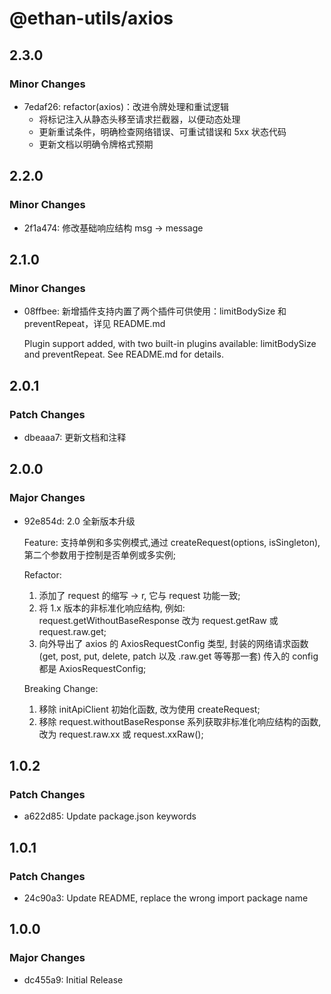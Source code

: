 # @ethan-utils/axios

## 2.3.0

### Minor Changes

- 7edaf26: refactor(axios)：改进令牌处理和重试逻辑
  - 将标记注入从静态头移至请求拦截器，以便动态处理
  - 更新重试条件，明确检查网络错误、可重试错误和 5xx 状态代码
  - 更新文档以明确令牌格式预期

## 2.2.0

### Minor Changes

- 2f1a474: 修改基础响应结构 msg -> message

## 2.1.0

### Minor Changes

- 08ffbee: 新增插件支持内置了两个插件可供使用：limitBodySize 和 preventRepeat，详见 README.md

  Plugin support added, with two built-in plugins available: limitBodySize and preventRepeat. See README.md for details.

## 2.0.1

### Patch Changes

- dbeaaa7: 更新文档和注释

## 2.0.0

### Major Changes

- 92e854d: 2.0 全新版本升级

  Feature: 支持单例和多实例模式,通过 createRequest(options, isSingleton), 第二个参数用于控制是否单例或多实例;

  Refactor:
  1. 添加了 request 的缩写 -> r, 它与 request 功能一致;
  2. 将 1.x 版本的非标准化响应结构, 例如: request.getWithoutBaseResponse 改为 request.getRaw 或 request.raw.get;
  3. 向外导出了 axios 的 AxiosRequestConfig 类型, 封装的网络请求函数 (get, post, put, delete, patch 以及 .raw.get 等等那一套) 传入的 config 都是 AxiosRequestConfig;

  Breaking Change:
  1. 移除 initApiClient 初始化函数, 改为使用 createRequest;
  2. 移除 request.withoutBaseResponse 系列获取非标准化响应结构的函数, 改为 request.raw.xx 或 request.xxRaw();

## 1.0.2

### Patch Changes

- a622d85: Update package.json keywords

## 1.0.1

### Patch Changes

- 24c90a3: Update README, replace the wrong import package name

## 1.0.0

### Major Changes

- dc455a9: Initial Release
